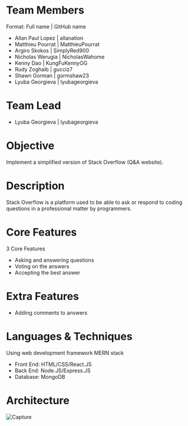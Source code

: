 # Team Members
Format: Full name | GitHub name 
* Allan Paul Lopez | allanation 
* Matthieu Pourrat | MatthieuPourrat
* Argiro Skokos | SimplyRed900
* Nicholas Werugia | NicholasWahome
* Kenny Dao | KungFuKennyOG
* Rudy Zoghaib | gucciz7
* Shawn Gorman | gormshaw23
* Lyuba Georgieva | lyubageorgieva
# Team Lead
* Lyuba Georgieva | lyubageorgieva
# Objective
Implement a simplified version of Stack Overflow (Q&A website).
# Description
Stack Overflow is a platform used to be able to ask or respond to coding questions in a professional matter by programmers.   
# Core Features
3 Core Features
* Asking and answering questions
* Voting on the answers
* Accepting the best answer
# Extra Features
* Adding comments to answers
# Languages & Techniques
Using web development framework MERN stack
* Front End: HTML/CSS/React.JS
* Back End: Node.JS/Express.JS
* Database: MongoDB
 # Architecture
![Capture](https://user-images.githubusercontent.com/50846358/141234099-cff552d5-2e7b-45f3-a859-9db1790a5ab7.PNG)
